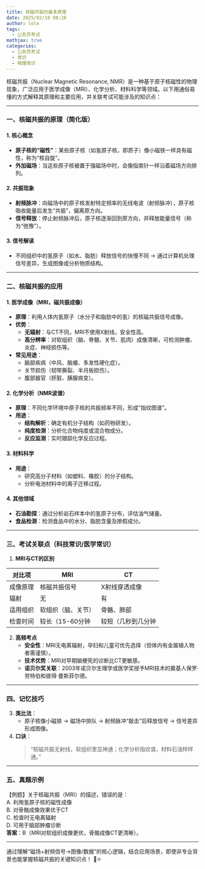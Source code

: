 ```yaml
---
title: 核磁共振的基本原理
date: 2025/02/18 08:26
author: lele
tags:
  - 公务员考试
mathjax: true
categories:
  - 公务员考试
  - 常识
  - 物理常识
---
```

核磁共振（Nuclear Magnetic Resonance, NMR）是一种基于原子核磁性的物理现象，广泛应用于医学成像（MRI）、化学分析、材料科学等领域。以下用通俗易懂的方式解释其原理和主要应用，并关联考试可能涉及的知识点：

---

### **一、核磁共振的原理（简化版）**
#### **1. 核心概念**
- **原子核的“磁性”**：某些原子核（如氢原子核，即质子）像小磁铁一样具有磁性，称为“核自旋”。  
- **外加磁场**：当这些原子核被置于强磁场中时，会像指南针一样沿着磁场方向排列。  

#### **2. 共振现象**
- **射频脉冲**：向磁场中的原子核发射特定频率的无线电波（射频脉冲），原子核吸收能量后发生“共振”，偏离原方向。  
- **信号释放**：停止射频脉冲后，原子核逐渐回到原方向，并释放能量信号（称为“弛豫”）。  

#### **3. 信号解读**
- 不同组织中的氢原子（如水、脂肪）释放信号的快慢不同 → 通过计算机处理信号差异，生成图像或分析物质结构。

---

### **二、核磁共振的应用**
#### **1. 医学成像（MRI，磁共振成像）**
- **原理**：利用人体内氢原子（水分子和脂肪中的氢）的核磁共振信号成像。  
- **优势**：  
  - **无辐射**：与CT不同，MRI不使用X射线，安全性高。  
  - **高分辨率**：对软组织（脑、脊髓、关节、肌肉）成像清晰，可检测肿瘤、炎症、神经损伤等。  
- **常见用途**：  
  - 脑部疾病（中风、脑瘤、多发性硬化症）。  
  - 关节损伤（韧带撕裂、半月板损伤）。  
  - 腹部器官（肝脏、胰腺病变）。  

#### **2. 化学分析（NMR波谱）**
- **原理**：不同化学环境中原子核的共振频率不同，形成“指纹图谱”。  
- **用途**：  
  - **结构解析**：确定有机分子结构（如药物研发）。  
  - **纯度检测**：分析化合物纯度或混合物成分。  
  - **反应监测**：实时跟踪化学反应过程。  

#### **3. 材料科学**
- **用途**：  
  - 研究高分子材料（如塑料、橡胶）的分子结构。  
  - 分析电池材料中的离子迁移过程。  

#### **4. 其他领域**
- **石油勘探**：通过分析岩石样本中的氢原子分布，评估油气储量。  
- **食品检测**：检测食品中的水分、脂肪含量及掺假成分。  

---

### **三、考试关联点（科技常识/医学常识）**
1. **MRI与CT的区别**  

| **对比项** | **MRI**    | **CT**    |
| ------- | ---------- | --------- |
| 成像原理    | 核磁共振信号     | X射线穿透成像   |
| 辐射      | 无          | 有         |
| 适用组织    | 软组织（脑、关节）  | 骨骼、肺部     |
| 检查时间    | 较长（15-60分钟 | 较短（几秒到几分钟 |

2. **高频考点**  
   - **安全性**：MRI无电离辐射，孕妇和儿童可优先选择（但体内有金属植入物者需谨慎）。  
   - **技术优势**：MRI对早期脑梗死的诊断比CT更敏感。  
   - **诺贝尔奖关联**：2003年诺贝尔生理学或医学奖授予MRI技术的奠基人保罗·劳特伯和彼得·曼斯菲尔德。  

---

### **四、记忆技巧**
3. **类比法**：  
   - 原子核像小磁铁 → 磁场中排队 → 射频脉冲“敲击”后释放信号 → 信号差异形成图像。  
4. **口诀**：  
   > “核磁共振无射线，软组织里显神通；化学分析指纹谱，材料石油样样通。”  

---

### **五、真题示例**
【例题】关于核磁共振（MRI）的描述，错误的是：  
A. 利用氢原子核的磁性成像  
B. 对骨骼成像效果优于CT  
C. 检查时无电离辐射  
D. 可用于脑部肿瘤诊断  
**答案**：B（MRI对软组织成像更优，骨骼成像CT更清晰）。  

---

通过理解“磁场+射频信号→图像/数据”的核心逻辑，结合应用场景，即使非专业背景也能掌握核磁共振的关键知识点！ 🧲⚛️